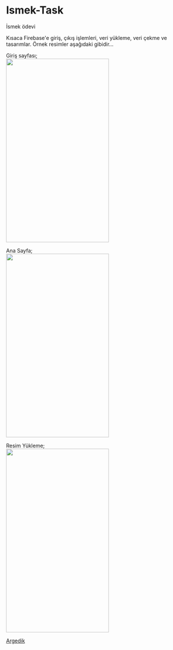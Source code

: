 # Ismek-Task
İsmek ödevi



Kısaca Firebase'e giriş, çıkış işlemleri, veri yükleme, veri çekme ve tasarımlar. Örnek resimler aşağıdaki gibidir...

Giriş sayfası;  
<a href="url"><img src="https://raw.githubusercontent.com/Argedik/Ismek-Task/main/images/Login.png" height="500" width="280" ></a>


Ana Sayfa;  
<a href="url"><img src="https://raw.githubusercontent.com/Argedik/Ismek-Task/main/images/HomePage.png" height="500" width="280" ></a>


Resim Yükleme;  
<a href="url"><img src="https://raw.githubusercontent.com/Argedik/Ismek-Task/main/images/UploadImages.png" height="500" width="280" ></a>

  
[Argedik](https://www.argedik.com/)  

